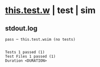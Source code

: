 # [this.test.w](../../../../../examples/tests/valid/this.test.w) | test | sim

## stdout.log
```log
pass ─ this.test.wsim (no tests)
 
 
Tests 1 passed (1)
Test Files 1 passed (1)
Duration <DURATION>
```

